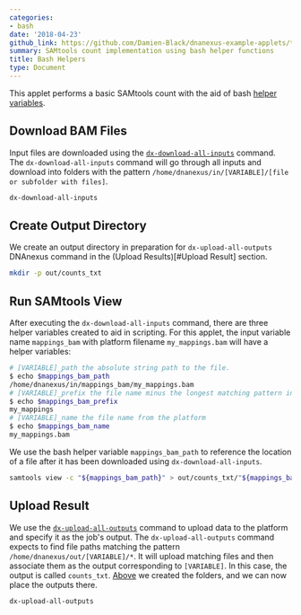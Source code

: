 ```yaml
---
categories:
- bash
date: '2018-04-23'
github_link: https://github.com/Damien-Black/dnanexus-example-applets/tree/master/Tutorials/bash/samtools_count_bashhelper_sh
summary: SAMtools count implementation using bash helper functions
title: Bash Helpers
type: Document
---
```

This applet performs a basic SAMtools count with the aid of bash [helper variables](https://wiki.dnanexus.com/Developer-Tutorials/Sample-Code?bash#Bash-app-helper-variables).

## Download BAM Files
Input files are downloaded using the [`dx-download-all-inputs`](https://wiki.dnanexus.com/Helpstrings-of-SDK-Command-Line-Utilities#dx-download-all-inputs) command. The `dx-download-all-inputs` command will go through all inputs and download into folders with the pattern
`/home/dnanexus/in/[VARIABLE]/[file or subfolder with files]`.
```bash
dx-download-all-inputs
```

## Create Output Directory

We create an output directory in preparation for `dx-upload-all-outputs` DNAnexus command in the (Upload Results)[#Upload Result] section.
```bash
mkdir -p out/counts_txt
```

## Run SAMtools View

After executing the `dx-download-all-inputs` command, there are three helper variables created to aid in scripting. For this applet, the input variable name `mappings_bam` with platform filename `my_mappings.bam` will have a helper variables:
```bash
# [VARIABLE]_path the absolute string path to the file.
$ echo $mappings_bam_path
/home/dnanexus/in/mappings_bam/my_mappings.bam
# [VARIABLE]_prefix the file name minus the longest matching pattern in the dxapp.json file
$ echo $mappings_bam_prefix
my_mappings
# [VARIABLE]_name the file name from the platform
$ echo $mappings_bam_name
my_mappings.bam
```
We use the bash helper variable `mappings_bam_path` to reference the location of a file after it has been downloaded using `dx-download-all-inputs`.
```bash
samtools view -c "${mappings_bam_path}" > out/counts_txt/"${mappings_bam_prefix}.txt"
```

## Upload Result

We use the [`dx-upload-all-outputs`](https://wiki.dnanexus.com/Helpstrings-of-SDK-Command-Line-Utilities#dx-upload-all-outputs) command to upload data to the platform and specify
it as the job's output. The `dx-upload-all-outputs` command expects to find file paths matching the pattern
`/home/dnanexus/out/[VARIABLE]/*`. It will upload matching files and then associate them as the output corresponding to `[VARIABLE]`. In this case,
the output is called `counts_txt`. [Above](#create-output-directory) we created the folders, and we can now place the outputs there.  <!-- TODO: Add multiple dx upload all example -->
```bash
dx-upload-all-outputs
```
